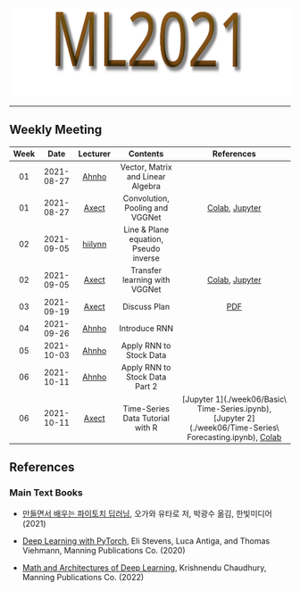 <p align="center">
  <img width="580" height="160" src="ml2021.svg">
</p>

-----

## Weekly Meeting

Week | Date | Lecturer | Contents | References
:--: | :--: | :--: | :--: | :--:
01 | 2021-08-27 | [Ahnho](https://github.com/Ahnho) | Vector, Matrix and Linear Algebra | 
01 | 2021-08-27 | [Axect](https://github.com/Axect) | Convolution, Pooling and VGGNet | [Colab](https://colab.research.google.com/drive/1FAnISLwYKXEehBPVNW74FUEhAUfMpXaC?usp=sharing), [Jupyter](./week01/chap1-1.ipynb)
02 | 2021-09-05 | [hiilynn](https://github.com/hiilynn) | Line & Plane equation, Pseudo inverse | 
02 | 2021-09-05 | [Axect](https://github.com/Axect) | Transfer learning with VGGNet | [Colab](https://colab.research.google.com/drive/12X5qabF9cw7jUHe0ODaF680wqw_Plsae?usp=sharing), [Jupyter](./week02/chap1-2.ipynb)
03 | 2021-09-19 | [Axect](https://github.com/Axect) | Discuss Plan | [PDF](./plan/plan_for_ml2021.pdf)
04 | 2021-09-26 | [Ahnho](https://github.com/Ahnho) | Introduce RNN |
05 | 2021-10-03 | [Ahnho](https://github.com/Ahnho) | Apply RNN to Stock Data |
06 | 2021-10-11 | [Ahnho](https://github.com/Ahnho) | Apply RNN to Stock Data Part 2 |
06 | 2021-10-11 | [Axect](https://github.com/Axect) | Time-Series Data Tutorial with R | [Jupyter 1](./week06/Basic\ Time-Series.ipynb), [Jupyter 2](./week06/Time-Series\ Forecasting.ipynb), [Colab](https://colab.research.google.com/drive/1He_jqOSE3LZ0a-fhat23R2hppYof5XIg?usp=sharing)


## References

### Main Text Books

- [만들면서 배우는 파이토치 딥러닝](http://www.kyobobook.co.kr/product/detailViewKor.laf?ejkGb=KOR&mallGb=KOR&barcode=9791162244609&orderClick=LET&Kc=), 오가와 유타로 저, 박광수 옮김, 한빛미디어 (2021)

- [Deep Learning with PyTorch](https://www.manning.com/books/deep-learning-with-pytorch), Eli Stevens, Luca Antiga, and Thomas Viehmann, Manning Publications Co. (2020)

- [Math and Architectures of Deep Learning](https://www.manning.com/books/math-and-architectures-of-deep-learning), Krishnendu Chaudhury, Manning Publications Co. (2022)
